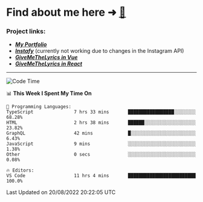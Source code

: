 # Find about me here ➜ [🧑](https://pauabella.dev)

### Project links:
- ***[My Portfolio](https://pauabella.dev)***
- ***[Instafy](https://instafy.me)*** (currently not working due to changes in the Instagram API)
- ***[GiveMeTheLyrics in Vue](https://lyrics.pauabella.dev)***
- ***[GiveMeTheLyrics in React](https://pauabella.dev/GiveMeTheLyrics)***

---
<!--START_SECTION:waka-->
![Code Time](http://img.shields.io/badge/Code%20Time-1%2C378%20hrs%2035%20mins-blue)

📊 **This Week I Spent My Time On** 

```text
💬 Programming Languages: 
TypeScript               7 hrs 33 mins       █████████████████░░░░░░░░   68.28% 
HTML                     2 hrs 38 mins       ██████░░░░░░░░░░░░░░░░░░░   23.82% 
GraphQL                  42 mins             █░░░░░░░░░░░░░░░░░░░░░░░░   6.43% 
JavaScript               9 mins              ░░░░░░░░░░░░░░░░░░░░░░░░░   1.38% 
Other                    0 secs              ░░░░░░░░░░░░░░░░░░░░░░░░░   0.08%

🔥 Editors: 
VS Code                  11 hrs 4 mins       █████████████████████████   100.0%

```


 Last Updated on 20/08/2022 20:22:05 UTC
<!--END_SECTION:waka-->
